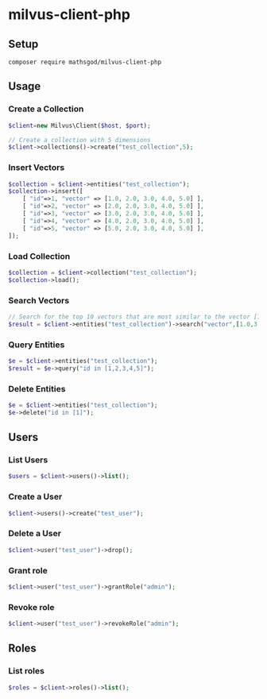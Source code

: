 # milvus-client-php

## Setup

```
composer require mathsgod/milvus-client-php
```


## Usage

### Create a Collection
```php
$client=new Milvus\Client($host, $port);

// Create a collection with 5 dimensions
$client->collections()->create("test_collection",5);

```

### Insert Vectors
```php
$collection = $client->entities("test_collection");
$collection->insert([
    [ "id"=>1, "vector" => [1.0, 2.0, 3.0, 4.0, 5.0] ],
    [ "id"=>2, "vector" => [2.0, 2.0, 3.0, 4.0, 5.0] ],
    [ "id"=>3, "vector" => [3.0, 2.0, 3.0, 4.0, 5.0] ],
    [ "id"=>4, "vector" => [4.0, 2.0, 3.0, 4.0, 5.0] ],
    [ "id"=>5, "vector" => [5.0, 2.0, 3.0, 4.0, 5.0] ],
]);
```

### Load Collection
```php
$collection = $client->collection("test_collection");
$collection->load();
```

### Search Vectors
```php
// Search for the top 10 vectors that are most similar to the vector [1.0,3.0,3.0,4.0,5.0]
$result = $client->entities("test_collection")->search("vector",[1.0,3.0,3.0,4.0,5.0],10);
```

### Query Entities
```php
$e = $client->entities("test_collection");
$result = $e->query("id in [1,2,3,4,5]");
```

### Delete Entities
```php
$e = $client->entities("test_collection");
$e->delete("id in [1]");
```


## Users

### List Users
```php
$users = $client->users()->list();
```

### Create a User
```php
$client->users()->create("test_user");
```

### Delete a User
```php
$client->user("test_user")->drop();
```

### Grant role
```php
$client->user("test_user")->grantRole("admin");
```

### Revoke role
```php
$client->user("test_user")->revokeRole("admin");
```

## Roles

### List roles
```php
$roles = $client->roles()->list();
```

